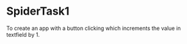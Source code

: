 # SpiderTask1

To create an app with a button clicking which increments the value in textfield by 1.
